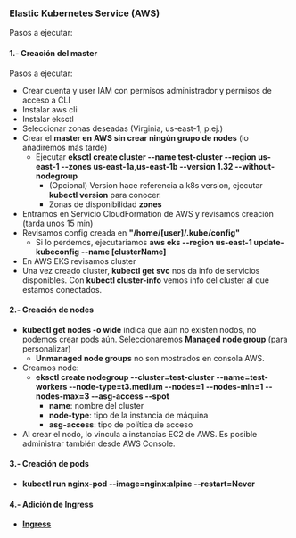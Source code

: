 

### Elastic Kubernetes Service (AWS)

Pasos a ejecutar:

#### 1.- Creación del master

Pasos a ejecutar:
- Crear cuenta y user IAM con permisos administrador y permisos de acceso a CLI
- Instalar aws cli
- Instalar eksctl
- Seleccionar zonas deseadas (Virginia, us-east-1, p.ej.)
- Crear el **master en AWS sin crear ningún grupo de nodes** (lo añadiremos más tarde)
    - Ejecutar **eksctl create cluster --name test-cluster --region us-east-1 --zones us-east-1a,us-east-1b --version 1.32 --without-nodegroup**
        - (Opcional) Version hace referencia a k8s version, ejecutar **kubectl version** para conocer.
        - Zonas de disponibilidad **zones**
- Entramos en Servicio CloudFormation de AWS y revisamos creación (tarda unos 15 min)
- Revisamos config creada en **"/home/[user]/.kube/config"**
    -  Si lo perdemos, ejecutaríamos **aws eks --region us-east-1 update-kubeconfig --name [clusterName]**
- En AWS EKS revisamos cluster
- Una vez creado cluster, **kubectl get svc** nos da info de servicios disponibles. Con **kubectl cluster-info** vemos info del cluster al que estamos conectados.

#### 2.- Creación de nodes

- **kubectl get nodes -o wide** indica que aún no existen nodos, no podemos crear pods aún. Seleccionaremos **Managed node group** (para personalizar)
    - **Unmanaged node groups** no son mostrados en consola AWS.
- Creamos node:
    - **eksctl create nodegroup --cluster=test-cluster --name=test-workers --node-type=t3.medium --nodes=1 --nodes-min=1 --nodes-max=3 --asg-access --spot**
        - **name**: nombre del cluster
        - **node-type**: tipo de la instancia de máquina
        - **asg-access**: tipo de política de acceso
- Al crear el nodo, lo vincula a instancias EC2 de AWS. Es posible administrar también desde AWS Console.


####  3.- Creación de pods

- **kubectl run nginx-pod --image=nginx:alpine --restart=Never**

####  4.- Adición de Ingress

- **[Ingress](EKS/README.md)**
